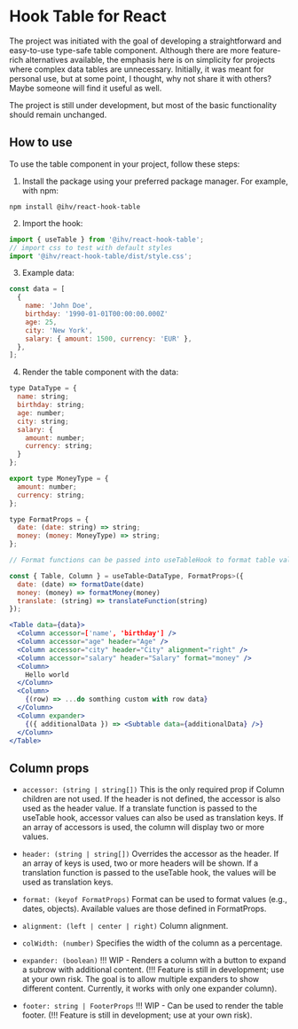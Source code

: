# Hook Table for React

The project was initiated with the goal of developing a straightforward and easy-to-use type-safe table component. Although there are more feature-rich alternatives available, the emphasis here is on simplicity for projects where complex data tables are unnecessary. Initially, it was meant for personal use, but at some point, I thought, why not share it with others? Maybe someone will find it useful as well.

The project is still under development, but most of the basic functionality should remain unchanged.

## How to use

To use the table component in your project, follow these steps:

1. Install the package using your preferred package manager. For example, with npm:

```shell
npm install @ihv/react-hook-table
```

2. Import the hook:

```js
import { useTable } from '@ihv/react-hook-table';
// import css to test with default styles
import '@ihv/react-hook-table/dist/style.css';
```

3. Example data:

```js
const data = [
  {
    name: 'John Doe',
    birthday: '1990-01-01T00:00:00.000Z'
    age: 25,
    city: 'New York',
    salary: { amount: 1500, currency: 'EUR' },
  },
];
```

4. Render the table component with the data:

```jsx
type DataType = {
  name: string;
  birthday: string;
  age: number;
  city: string;
  salary: {
    amount: number;
    currency: string;
  }
};

export type MoneyType = {
  amount: number;
  currency: string;
};

type FormatProps = {
  date: (date: string) => string;
  money: (money: MoneyType) => string;
};

// Format functions can be passed into useTableHook to format table values

const { Table, Column } = useTable<DataType, FormatProps>({
  date: (date) => formatDate(date)
  money: (money) => formatMoney(money)
  translate: (string) => translateFunction(string)
});

<Table data={data}>
  <Column accessor=['name', 'birthday'] />
  <Column accessor="age" header="Age" />
  <Column accessor="city" header="City" alignment="right" />
  <Column accessor="salary" header="Salary" format="money" />
  <Column>
    Hello world
  </Column>
  <Column>
    {(row) => ...do somthing custom with row data}
  </Column>
  <Column expander>
    {({ additionalData }) => <Subtable data={additionalData} />}
  </Column>
</Table>

```

## Column props

- `accessor: (string | string[])` This is the only required prop if Column children are not used. If the header is not defined, the accessor is also used as the header value. If a translate function is passed to the useTable hook, accessor values can also be used as translation keys. If an array of accessors is used, the column will display two or more values.

- `header: (string | string[])` Overrides the accessor as the header. If an array of keys is used, two or more headers will be shown. If a translation function is passed to the useTable hook, the values will be used as translation keys.

- `format: (keyof FormatProps)` Format can be used to format values (e.g., dates, objects). Available values are those defined in FormatProps.

- `alignment: (left | center | right)` Column alignment.

- `colWidth: (number)` Specifies the width of the column as a percentage.
- `expander: (boolean)` !!! WIP - Renders a column with a button to expand a subrow with additional content. (!!! Feature is still in development; use at your own risk. The goal is to allow multiple expanders to show different content. Currently, it works with only one expander column).

- `footer: string | FooterProps` !!! WIP - Can be used to render the table footer. (!!! Feature is still in development; use at your own risk).

